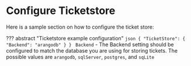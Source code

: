 # Configure Ticketstore

Here is a sample section on how to configure the ticket store:

??? abstract "Ticketstore example configuration"
    ```json
    {
      "TicketStore": {
        "Backend": "arangodb"
      }
    }
    ```
`Backend` - The Backend setting should be configured to match the database you are using for storing tickets. The possible values are `arangodb`, `sqlServer`, `postgres`, and `sqLite`